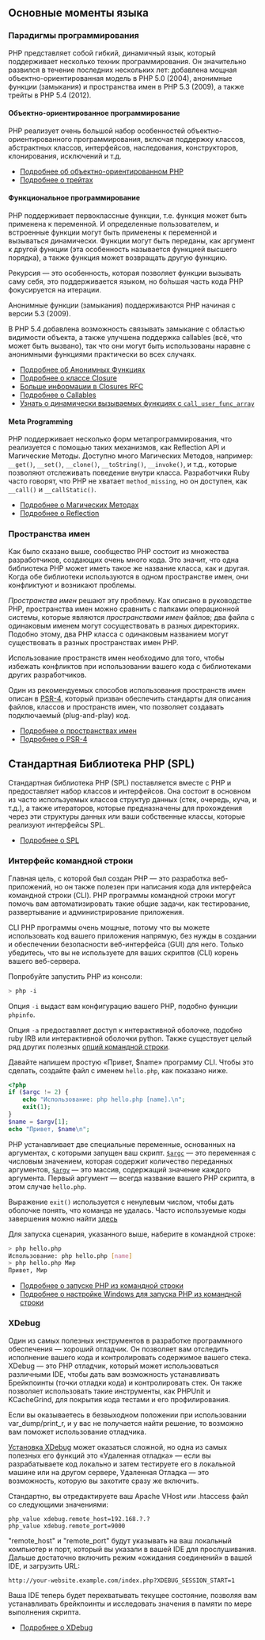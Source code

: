 ## Основные моменты языка

### Парадигмы программирования

PHP представляет собой гибкий, динамичный язык, который поддерживает несколько техник программирования. Он значительно развился в течение последних нескольких лет: добавлена мощная объектно-ориентированная модель в PHP 5.0 (2004), анонимные функции (замыкания) и пространства имен в PHP 5.3 (2009), а также трейты в PHP 5.4 (2012).

#### Объектно-ориентированное программирование

PHP реализует очень большой набор особенностей объектно-ориентированного программирования, включая поддержку классов, абстрактных классов, интерфейсов, наследования, конструкторов, клонирования, исключений и т.д.

* [Подробнее об объектно-ориентированном PHP][oop]
* [Подробнее о трейтах][traits]

#### Функциональное программирование

PHP поддерживает первоклассные функции, т.е. функция может быть применена к переменной. И определенные пользователем, и встроенные функции могут быть применены к переменной и вызываться динамически. Функции могут быть переданы, как аргумент к другой функции (эта особенность называется функцией высшего порядка), а также функция может возвращать другую функцию.

Рекурсия &mdash; это особенность, которая позволяет функции вызывать саму себя, это поддерживается языком, но бо&#769;льшая часть кода PHP фокусируется на итерации.

Анонимные функции (замыкания) поддерживаются PHP начиная с версии 5.3 (2009).

В PHP 5.4 добавлена возможность связывать замыкание с областью видимости объекта, а также улучшена поддержка callables (всё, что может быть вызвано), так что они могут быть использованы наравне с анонимными функциями практически во всех случаях.

* [Подробнее об Анонимных Функциях][anonymous-functions]
* [Подробнее о классе Closure][closure-class]
* [Больше информации в Closures RFC][closures-rfc]
* [Подробнее о Callables][callables]
* [Узнать о динамически вызываемых функциях с `call_user_func_array`][call-user-func-array]

#### Meta Programming

PHP поддерживает несколько форм метапрограммирования, что реализуется с помощью таких механизмов, как Reflection API и Магические Методы. Доступно много Магических Методов, например: `__get()`, `__set()`, `__clone()`, `__toString()`, `__invoke()`, и т.д., которые позволяют отслеживать поведение внутри класса. Разработчики Ruby часто говорят, что PHP не хватает `method_missing`, но он доступен, как `__call()` и `__callStatic()`.

* [Подробнее о Магических Методах][magic-methods]
* [Подробнее о Reflection][reflection]

[namespaces]: http://php.net/manual/ru/language.namespaces.php
[overloading]: http://php.net/manual/ru/language.oop5.overloading.php
[oop]: http://www.php.net/manual/ru/language.oop5.php
[anonymous-functions]: http://www.php.net/manual/ru/functions.anonymous.php
[closure-class]: http://php.net/manual/ru/class.closure.php
[callables]: http://php.net/manual/ru/language.types.callable.php
[magic-methods]: http://php.net/manual/ru/language.oop5.magic.php
[reflection]: http://www.php.net/manual/ru/intro.reflection.php
[traits]: http://www.php.net/manual/ru/language.oop5.traits.php
[call-user-func-array]: http://php.net/manual/ru/function.call-user-func-array.php
[closures-rfc]: https://wiki.php.net/rfc/closures

### Пространства имен

Как было сказано выше, сообщество PHP состоит из множества разработчиков, создающих очень много кода. Это значит, что одна библиотека PHP может иметь такое же название класса, как и другая. Когда обе библиотеки используются в одном пространстве имен, они конфликтуют и возникают проблемы.

_Пространства имен_ решают эту проблему. Как описано в руководстве PHP, пространства имен можно сравнить с папками операционной системы, которые являются _пространствами имен_ файлов; два файла с одинаковым именем могут сосуществовать в разных директориях. Подобно этому, два PHP класса с одинаковым названием могут существовать в разных пространствах имен PHP.

Использование пространств имен необходимо для того, чтобы избежать конфликтов при использовании вашего кода с библиотеками других разработчиков.

Один из рекомендуемых способов использования пространств имен описан в [PSR-4][psr4], который призван обеспечить стандарты для описания файлов, классов и пространств имен, что позволяет создавать подключаемый (plug-and-play) код.

* [Подробнее о пространствах имен][namespaces]
* [Подробнее о PSR-4][psr4]

[namespaces]: http://php.net/manual/en/language.namespaces.php
[psr4]: https://github.com/getjump/fig-standards/blob/master/accepted/PSR-4-autoloader.md

## Стандартная Библиотека PHP (SPL)

Стандартная библиотека PHP (SPL) поставляется вместе с PHP и предоставляет набор классов и интерфейсов. Она состоит в основном из часто используемых классов структур данных (стек, очередь, куча, и т.д.), а также итераторов, которые предназначены для прохождения через эти структуры данных или ваши собственные классы, которые реализуют интерфейсы SPL.

* [Подробнее о SPL][spl]

[spl]: http://php.net/manual/ru/book.spl.php

### Интерфейс командной строки

Главная цель, с которой был создан PHP &mdash; это разработка веб-приложений, но он также полезен при написания кода для интерфейса командной строки (CLI). PHP программы командной строки могут помочь вам автоматизировать такие общие задачи, как тестирование, развертывание и администрирование приложения.

CLI PHP программы очень мощные, потому что вы можете использовать код вашего приложения напрямую, без нужды в создании и обеспечении безопасности веб-интерфейса (GUI) для него. Только убедитесь, что вы не используете для ваших скриптов (CLI) корень вашего веб-сервера.

Попробуйте запустить PHP из консоли:

```bash
> php -i
```

Опция `-i` выдаст вам конфигурацию вашего PHP, подобно функции `phpinfo`.

Опция `-a` предоставляет доступ к интерактивной оболочке, подобно ruby IRB или интерактивной оболочки python. Также существует целый ряд других полезных [опций командной строки][cli-options].

Давайте напишем простую «Привет, $name» программу CLI. Чтобы это сделать, создайте файл с именем `hello.php`, как показано ниже.

```php
<?php
if ($argc != 2) {
    echo "Использование: php hello.php [name].\n";
    exit(1);
}
$name = $argv[1];
echo "Привет, $name\n";
```

PHP устанавливает две специальные переменные, основанных на аргументах, с которыми запущен ваш скрипт. [`$argc`][argc] &mdash; это переменная с числовым значением, которая содержит количество переданных аргументов, [`$argv`][argv] &mdash; это массив, содержащий значение каждого аргумента. Первый аргумент &mdash; всегда название вашего PHP скрипта, в этом случае `hello.php`.

Выражение `exit()` используется с ненулевым числом, чтобы дать оболочке понять, что команда не удалась.
Часто используемые коды завершения можно найти [здесь][exit-codes]

Для запуска сценария, указанного выше, наберите в командной строке:

```bash
> php hello.php
Использование: php hello.php [name]
> php hello.php Мир
Привет, Мир
```


 * [Подробнее о запуске PHP из командной строки][php-cli]
 * [Подробнее о настройке Windows для запуска PHP из командной строки][php-cli-windows]

[phpinfo]: http://php.net/manual/ru/function.phpinfo.php
[cli-options]: http://www.php.net/manual/ru/features.commandline.options.php
[argc]: http://php.net/manual/ru/reserved.variables.argc.php
[argv]: http://php.net/manual/ru/reserved.variables.argv.php
[php-cli]: http://php.net/manual/ru/features.commandline.php
[php-cli-windows]: http://www.php.net/manual/ru/install.windows.commandline.php
[exit-codes]: http://www.gsp.com/cgi-bin/man.cgi?section=3&topic=sysexits

### XDebug

Один из самых полезных инструментов в разработке программного обеспечения &mdash; хороший отладчик. Он позволяет вам отследить исполнение вашего кода и контролировать содержимое вашего стека. XDebug &mdash; это PHP отладчик, который может использоваться различными IDE, чтобы дать вам возможность устанавливать Брейкпоинты (точки отладки кода) и контролировать стек. Он также позволяет использовать такие инструменты, как PHPUnit и KCacheGrind, для покрытия кода тестами и его профилирования.

Если вы оказываетесь в безвыходном положении при использовании var_dump/print_r, и у вас не получается найти решение, то возможно вам поможет использование отладчика.

[Установка XDebug][xdebug-install] может оказаться сложной, но одна из самых полезных его функций это «Удаленная отладка» &mdash; если вы разрабатываете код локально и затем тестируете его в локальной машине или на другом сервере, Удаленная Отладка &mdash; это возможность, которую вы захотите сразу же включить.

Стандартно, вы отредактируете ваш Apache VHost или .htaccess файл со следующими значениями:

    php_value xdebug.remote_host=192.168.?.?
    php_value xdebug.remote_port=9000

"remote_host" и "remote_port" будут указывать на ваш локальный компьютер и порт, который вы указали в вашей IDE для прослушивания. Дальше достаточно включить режим «ожидания соединений» в вашей IDE, и загрузить URL:

    http://your-website.example.com/index.php?XDEBUG_SESSION_START=1

Ваша IDE теперь будет перехватывать текущее состояние, позволяя вам устанавливать брейкпоинты и исследовать значения в памяти по мере выполнения скрипта.

 * [Подробнее о XDebug][xdebug-docs]

[xdebug-docs]: http://xdebug.org/docs/
[xdebug-install]: http://xdebug.org/docs/install

